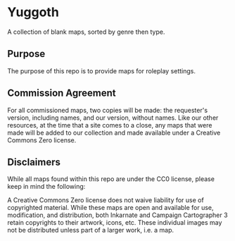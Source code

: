 # Yuggoth
A collection of blank maps, sorted by genre then type.

## Purpose
The purpose of this repo is to provide maps for roleplay settings.

## Commission Agreement
For all commissioned maps, two copies will be made: the requester's version, including names, and our version, without names. Like our other resources, at the time that a site comes to a close, any maps that were made will be added to our collection and made available under a Creative Commons Zero license.

## Disclaimers
While all maps found within this repo are under the CC0 license, please keep in mind the following:

A Creative Commons Zero license does not waive liability for use of copyrighted material. While these maps are open and available for use, modification, and distribution, both Inkarnate and Campaign Cartographer 3 retain copyrights to their artwork, icons, etc.  These individual images may not be distributed unless part of a larger work, i.e. a map.
